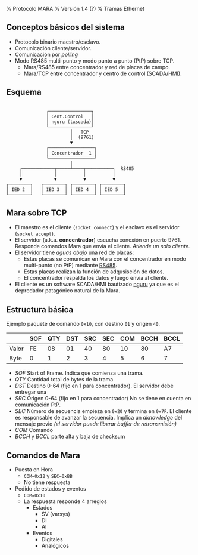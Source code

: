 % Protocolo MARA
% Versión 1.4 (?)
% Tramas Ethernet


Conceptos básicos del sistema
-----------------------------

* Protocolo binario maestro/esclavo.
* Comunicación cliente/servidor.
* Comunicación por *polling*
* Modo RS485 multi-punto y modo punto a punto (PtP) sobre TCP.
  * Mara/RS485 entre concentrador y red de placas de campo.
  * Mara/TCP entre concentrador y centro de control (SCADA/HMI).

Esquema
-------
```

               ┌────────────────┐
               │ Cent.Control   │
               │ nguru (txscada)│
               └────────────────┘
                        │   TCP
                        │  (9761)
                        ▼
               ┌─────────────────┐
               │ Concentrador  1 │
               └─────────────────┘
                        │
     ┌────────────┬─────┴────┬──────────┐  RS485
     │            │          │          │
     ▼            ▼          ▼          ▼
┌────────┐   ┌────────┐ ┌────────┐ ┌────────┐
│ IED 2  │   │ IED 3  │ │ IED 4  │ │ IED 5  │
└────────┘   └────────┘ └────────┘ └────────┘

```

Mara sobre TCP
--------------
* El maestro es el cliente (`socket connect`) y el esclavo
 es el servidor (`socket accept`).
* El servidor (a.k.a. **concentrador**) escucha conexión en puerto 9761. Responde comandos Mara que envía el cliente. *Atiende un solo cliente.*
* El servidor tiene *aguas abajo* una red de placas:
  * Estas placas se comunican en Mara con el concentrador en modo multi-punto (no PtP) mediante [RS485](https://es.wikipedia.org/wiki/RS-485).
  * Estas placas realizan la función de adqusisción de datos.
  * El concentrador respalda los datos y luego envía al cliente.
* El cliente es un software SCADA/HMI bautizado [nguru](https://github.com/D3f0/txscada) ya que es el depredador patagónico natural de la Mara.


Estructura básica
-----------------

Ejemplo paquete de comando `0x10`, con destino `01` y origen `40`.

|     | SOF | QTY | DST | SRC | SEC | COM | BCCH | BCCL |
|-----|-----|-----|-----|-----|-----|-----|------|------|
|Valor| FE  | 08  | 01  | 40  | 80  | 10  | 80   | A7   |
|Byte |  0  |  1  |  2  |  3  |  4  |  5  |   6  |  7   |


* *SOF* Start of Frame. Indica que comienza una trama.
* *QTY* Cantidad total de bytes de la trama.
* *DST* Destino 0-64 (fijo en 1 para concentrador).
  El servidor debe entregar una
* *SRC* Origen 0-64 (fijo en 1 para concentrador)
  No se tiene en cuenta en comunicación PtP.
* *SEC* Número de secuencia empieza en `0x20` y termina en `0x7F`.
  El cliente es responsable de avanzar la secuencia. Implica un
  *aknowledge* del mensaje previo *(el servidor puede liberar
    buffer de retransmisión)*
* *COM* Comando
* *BCCH* y *BCCL* parte alta y baja de checksum

Comandos de Mara
----------------

* Puesta en Hora
  * `COM=0x12` y `SEC=0xBB`
  * No tiene respuesta
* Pedido de estados y eventos
  * `COM=0x10`
  * La respuesta responde 4 arreglos
    * Estados
      - SV (varsys)
      - DI
      - AI
    * Eventos
      - Digitales
      - Analógicos


